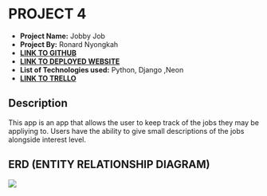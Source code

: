 # PROJECT 4

- **Project Name:** Jobby Job
- **Project By:** Ronard Nyongkah
- [**LINK TO GITHUB**](https://github.com/JoyBoyCr7/Ronard-s-Project)
- [**LINK TO DEPLOYED WEBSITE**](https://ronards-project2.onrender.com/)
- **List of Technologies used:** Python, Django ,Neon
- [**LINK TO TRELLO**](https://trello.com/b/k8624o1E/project4)

## Description
This app is an app that allows the user to keep track of the jobs they may be appliying to. Users have the ability to give small descriptions of the jobs alongside interest level.


## ERD (ENTITY RELATIONSHIP DIAGRAM)

[![](https://mermaid.ink/img/pako:eNptUMEKgzAM_RXJ2S_wuLmDoAx0u_US2syV2VZiHAzx39fZXYZLDkle8iDvLaCDIShAeeLSYs_olM9iHK_d5dyc2mxJ8ycmYev7rA0D7cA6aBQb_G5xYPSmctjvOSVNmu34l1Z5YZqkpicNabmmovxvQg6O2KE1Ucb2rAK5kyMFRWwN8kNFeWu8w1lC9_IaCuGZcphHg0Jf2VDccJgiSsZK4Cb5stmzvgE6j17F?type=png)](https://mermaid.live/edit#pako:eNptUMEKgzAM_RXJ2S_wuLmDoAx0u_US2syV2VZiHAzx39fZXYZLDkle8iDvLaCDIShAeeLSYs_olM9iHK_d5dyc2mxJ8ycmYev7rA0D7cA6aBQb_G5xYPSmctjvOSVNmu34l1Z5YZqkpicNabmmovxvQg6O2KE1Ucb2rAK5kyMFRWwN8kNFeWu8w1lC9_IaCuGZcphHg0Jf2VDccJgiSsZK4Cb5stmzvgE6j17F)



